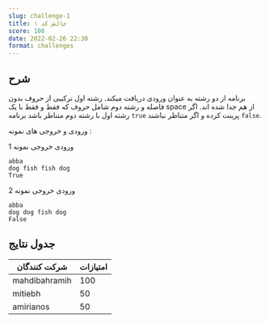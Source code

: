 ```yaml
---
slug: challenge-1
title: چالش کد ۱
score: 100
date: 2022-02-26 22:30
format: challenges
---
```


## شرح

برنامه از دو رشته به عنوان ورودی دریافت میکند. رشته اول ترکیبی از حروف بدون فاصله و رشته دوم شامل حروف که فقط و فقط با یک space از هم جدا شده اند. اگر رشته اول با رشته دوم متناظر باشد برنامه `true` پرینت کرده و اگر متناظر نباشند `false`.

ورودی و خروجی های نمونه :

ورودی خروجی نمونه 1

```text
abba
dog fish fish dog
True
```

ورودی خروجی نمونه 2

```text
abba
dog dog fish dog
False
```

## جدول نتایج

| شرکت کنندگان  | امتیازات |
| ------------- | -------- |
| mahdibahramih | 100      |
| mitiebh       | 50       |
| amirianos     | 50       |
